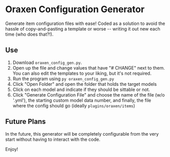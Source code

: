 # Oraxen Configuration Generator

Generate item configuration files with ease! Coded as a solution to avoid the hassle of copy-and-pasting a template or worse -- writing it out new each time (who does that?!).

## Use
1. Download `oraxen_config_gen.py`.
2. Open up the file and change values that have "# CHANGE" next to them. You can also edit the templates to your liking, but it's not required.
3. Run the program using `py oraxen_config_gen.py`
4. Click "Open Folder" and open the folder that holds the target models
5. Click on each model and indicate if they should be sittable or not.
6. Click "Generate Configuration File" and choose the name of the file (w/o '.yml'), the starting custom model data number, and finally, the file where the config should go (ideally `plugins/oraxen/items`)

## Future Plans
In the future, this generator will be completely configurable from the very start without having to interact with the code.

Enjoy!
